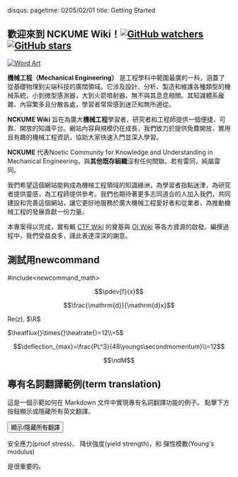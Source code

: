 disqus:
pagetime: 0205/02/01
title: Getting Started

## 歡迎來到 **NCKUME Wiki**！[![GitHub watchers](https://img.shields.io/github/watchers/NCKUME-wiki/NCKUME-wiki.svg?style=social&label=Watch)](https://github.com/NCKUME-wiki/NCKUME-wiki)  [![GitHub stars](https://img.shields.io/github/stars/NCKUME-wiki/NCKUME-wiki.svg?style=social&label=Stars)](https://github.com/NCKUME-wiki/NCKUME-wiki)

[![Word Art](images/wordArt.webp)](https://github.com/OI-wiki/OI-wiki)

**機械工程（Mechanical Engineering）** 是工程學科中範圍最廣的一科，涵蓋了從基礎物理到尖端科技的廣闊領域。它涉及設計、分析、製造和維護各種類型的機械系統，小到微型感測器，大到火箭噴射器，無不與其息息相關。其知識體系龐雜、內容繁多且分散各處，學習者常常感到迷茫和無所適從。

**NCKUME Wiki** 旨在為廣大**機械工程**學習者、研究者和工程師提供一個便捷、可靠、開放的知識平台。網站內容與規模仍在成長，我們致力於提供免費開放、實用且有趣的機械工程資訊，協助大家快速入門並深入學習。

**NCKUME** 代表Noetic Community for Knowledge and Understanding in Mechanical Engineering，與**其他既存組織**沒有任何關聯。若有雷同，純屬雷同。

我們希望這個網站能夠成為機械工程領域的知識綠洲，為學習者指點迷津，為研究者提供靈感，為工程師提供參考。我們也期待著更多志同道合的人加入我們，共同建設和完善這個網站，讓它更好地服務於廣大機械工程愛好者和從業者，為推動機械工程的發展貢獻一份力量。

本專案得以完成，實有賴 [CTF Wiki](https://ctf-wiki.org/) 的奠基與 [OI Wiki](https://OI-wiki.org/) 等各方資源的啟發。編撰過程中，我們受益良多，謹此表達深深的謝意。

<!-- 
虽然说参考，但其实是99%直接移植自OI wiki，真的十分感谢。
 -->

## 測試用newcommand

#include<newcommand_math>

$$\pdev{f}{x}$$

$$\frac{\mathrm{d}}{\mathrm{d}x}$$

$\mathrm{Re}(z)$,  $\R$ 

$\heatflux{}\times{}\heatrate{}=12\\=5$

$$\deflection_{max}=\frac{PL^3}{48\youngs\secondmomentum}\\=12$$

$$\ndM$$

## <span class="term">專有名詞翻譯範例</span><span class="translation">(term translation)</span>

這是一個示範如何在 Markdown 文件中實現專有名詞翻譯功能的例子。
點擊下方按鈕顯示或隱藏所有英文翻譯。

<button onclick="toggleAllTranslations()" class="translation-btn">顯示/隱藏所有翻譯</button>

  <p>
    <span class="term">安全應力</span><span class="translation">(proof stress)</span>、
    <span class="term">降伏強度</span><span class="translation">(yield strength)</span>，和
    <span class="term">彈性模數</span><span class="translation">(Young's modulus)</span>
  </p>

  <p>是很重要的。</p>

<script>
  // #758
  // document.getElementsByClassName('md-nav__title')[1].click()
</script>
